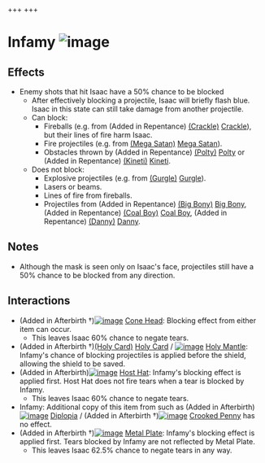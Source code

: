 +++
+++

 # Infamy ![image](/image/Infamy.png) 

Effects
---------


* Enemy shots that hit Isaac have a 50% chance to be blocked
	+ After effectively blocking a projectile, Isaac will briefly flash blue. Isaac in this state can still take damage from another projectile.
	+ Can block:
		- Fireballs (e.g. from (Added in Repentance) [(Crackle)](/wiki/Gaper#Crackle "Crackle") [Crackle](/wiki/Gaper#Crackle "Gaper")), but their lines of fire harm Isaac.
		- Fire projectiles (e.g. from [(Mega Satan)](/wiki/Mega_Satan "Mega Satan") [Mega Satan](/wiki/Mega_Satan "Mega Satan")).
		- Obstacles thrown by (Added in Repentance) [(Polty)](/wiki/Polty "Polty") [Polty](/wiki/Polty "Polty") or (Added in Repentance) [(Kineti)](/wiki/Polty#Kineti "Kineti") [Kineti](/wiki/Polty#Kineti "Polty").
	+ Does not block:
		- Explosive projectiles (e.g. from [(Gurgle)](/wiki/Gaper#Gurgle "Gurgle") [Gurgle](/wiki/Gaper#Gurgle "Gaper")).
		- Lasers or beams.
		- Lines of fire from fireballs.
		- Projectiles from (Added in Repentance) [(Big Bony)](/wiki/Fatty#Big_Bony "Big Bony") [Big Bony](/wiki/Fatty#Big_Bony "Fatty"), (Added in Repentance) [(Coal Boy)](/wiki/Danny#Coal_Boy "Coal Boy") [Coal Boy](/wiki/Danny#Coal_Boy "Danny"), (Added in Repentance) [(Danny)](/wiki/Danny "Danny") [Danny](/wiki/Danny "Danny").


Notes
-------


* Although the mask is seen only on Isaac's face, projectiles still have a 50% chance to be blocked from any direction.


Interactions
--------------


* (Added in Afterbirth †)[![image](/image/Cone_Head.png)](/wiki/Cone_Head "Cone Head") [Cone Head](/wiki/Cone_Head "Cone Head"): Blocking effect from either item can occur.
	+ This leaves Isaac 60% chance to negate tears.
* (Added in Afterbirth †)[(Holy Card)](/wiki/Holy_Card "Holy Card") [Holy Card](/wiki/Holy_Card "Holy Card") / [![image](/image/Holy_Mantle.png)](/wiki/Holy_Mantle "Holy Mantle") [Holy Mantle](/wiki/Holy_Mantle "Holy Mantle"): Infamy's chance of blocking projectiles is applied before the shield, allowing the shield to be saved.
* (Added in Afterbirth)[![image](/image/Host_Hat.png)](/wiki/Host_Hat "Host Hat") [Host Hat](/wiki/Host_Hat "Host Hat"): Infamy's blocking effect is applied first. Host Hat does not fire tears when a tear is blocked by Infamy.
	+ This leaves Isaac 60% chance to negate tears.
* Infamy: Additional copy of this item from such as (Added in Afterbirth)[![image](/image/Diplopia.png)](/wiki/Diplopia "Diplopia") [Diplopia](/wiki/Diplopia "Diplopia") / (Added in Afterbirth †)[![image](/image/Crooked_Penny.png)](/wiki/Crooked_Penny "Crooked Penny") [Crooked Penny](/wiki/Crooked_Penny "Crooked Penny") has no effect.
* (Added in Afterbirth †)[![image](/image/Metal_Plate.png)](/wiki/Metal_Plate "Metal Plate") [Metal Plate](/wiki/Metal_Plate "Metal Plate"): Infamy's blocking effect is applied first. Tears blocked by Infamy are not reflected by Metal Plate.
	+ This leaves Isaac 62.5% chance to negate tears in any way.


